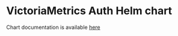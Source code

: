 # VictoriaMetrics Auth Helm chart

Chart documentation is available [here](https://docs.victoriametrics.com/helm/victoria-metrics-auth/)
